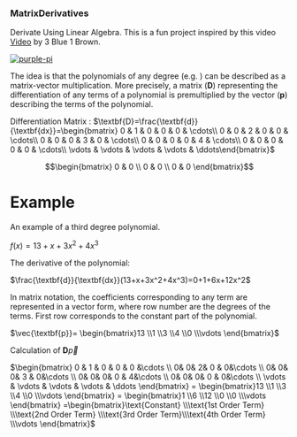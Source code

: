 ### MatrixDerivatives
Derivate Using Linear Algebra. This is a fun project inspired by this video [Video](https://www.youtube.com/watch?v=TgKwz5Ikpc8) by 3 Blue 1 Brown.

[![purple-pi](https://img.shields.io/badge/Rendered%20with-Purple%20Pi-bd00ff?style=flat-square)](https://github.com/nschloe/purple-pi?activate) 

The idea is that the polynomials of any degree (e.g. ) can be described as a matrix-vector multiplication. More precisely, a matrix (**D**) representing the differentiation of any terms of a polynomial is premultiplied by the vector (**p**) describing the terms of the polynomial.

Differentiation Matrix : $\textbf{D}=\frac{\textbf{d}}{\textbf{dx}}=\begin{bmatrix} 0 & 1 & 0 & 0 & 0 & \cdots\\ 0 & 0 & 2 & 0 & 0 & \cdots\\ 0 & 0 & 0 & 3 & 0 & \cdots\\ 0 & 0 & 0 & 0 & 4 & \cdots\\ 0 & 0 & 0 & 0 & 0 & \cdots\\ \vdots & \vdots & \vdots & \vdots & \ddots\end{bmatrix}$

$$\begin{bmatrix} 0 & 0 \\ 0 & 0 \\ 0 & 0 \end{bmatrix}$$

# Example

An example of a third degree polynomial.

$f(x) = 13+x+3x^2+4x^3$

The derivative of the polynomial:

$\frac{\textbf{d}}{\textbf{dx}}(13+x+3x^2+4x^3)=0+1+6x+12x^2$


In matrix notation, the coefficients corresponding to any term are represented in a vector form, where row number are the degrees of the terms. First row corresponds to the constant part of the polynomial.

$\vec{\textbf{p}}= \begin{bmatrix}13 \\1 \\3 \\4 \\0 \\\vdots \end{bmatrix}$

Calculation of $\textbf{D} \vec{p}$

$\begin{bmatrix} 0 & 1 & 0 & 0 & 0 &\cdots \\ 0& 0& 2& 0 & 0&\cdots \\ 0& 0& 0& 3 & 0&\cdots \\ 0& 0& 0& 0 & 4&\cdots \\ 0& 0& 0& 0 & 0&\cdots \\ \vdots & \vdots & \vdots & \vdots & \ddots \end{bmatrix} = \begin{bmatrix}13 \\1 \\3 \\4 \\0 \\\vdots \end{bmatrix} = \begin{bmatrix}1 \\6 \\12 \\0 \\0 \\\vdots \end{bmatrix} =\begin{bmatrix}\text{Constant} \\\text{1st Order Term} \\\text{2nd Order Term} \\\text{3rd Order Term}\\\text{4th Order Term} \\\vdots \end{bmatrix}$
